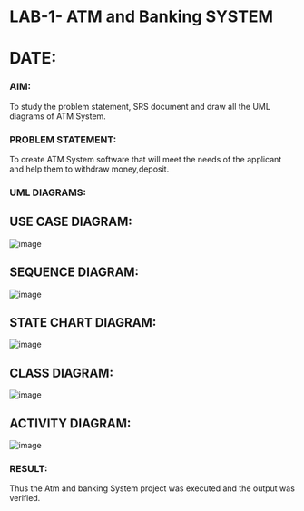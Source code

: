 # LAB-1- ATM and Banking SYSTEM
# DATE:
### AIM: 
To study the problem statement, SRS document and draw all the UML diagrams of ATM
System.
### PROBLEM STATEMENT:
To create ATM System software that will meet the needs of the applicant and help them
to withdraw money,deposit.
### UML DIAGRAMS:

## USE CASE DIAGRAM:
![image](https://github.com/SubashiniSenniappan/LAB-1-ATM/assets/119404951/269eeebe-183c-4c12-8df4-28f12aeb8f3c)

## SEQUENCE DIAGRAM:
![image](https://github.com/SubashiniSenniappan/LAB-1-ATM/assets/119404951/3ab1db69-9ea8-4bad-97f0-9b7388bb91c1)

## STATE CHART DIAGRAM:
![image](https://github.com/SubashiniSenniappan/LAB-1-ATM/assets/119404951/5dc970bc-9546-4cb1-8263-01d4b30a89cf)


## CLASS DIAGRAM:
![image](https://github.com/SubashiniSenniappan/LAB-1-ATM/assets/119404951/388c81e9-6659-41dc-aa85-fd9b8ee5c828)

## ACTIVITY DIAGRAM:
![image](https://github.com/SubashiniSenniappan/LAB-1-ATM/assets/119404951/08163575-3326-4c4a-8741-0cb3c7f3fd59)


### RESULT: 
Thus the Atm and banking System project was executed and the output was verified.
